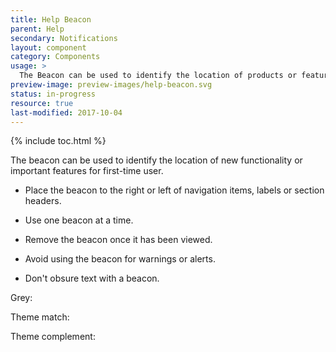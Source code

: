 ```yaml
---
title: Help Beacon
parent: Help
secondary: Notifications
layout: component
category: Components
usage: >
  The Beacon can be used to identify the location of products or features in the control panel. It can also be used to indicate advanced functionality to existing features
preview-image: preview-images/help-beacon.svg
status: in-progress
resource: true
last-modified: 2017-10-04
---
```


{% include toc.html %}

The beacon can be used to identify the location of new functionality or
important features for first-time user.

-   Place the beacon to the right or left of navigation items, labels or
    section headers.

-   Use one beacon at a time.

-   Remove the beacon once it has been viewed.

-   Avoid using the beacon for warnings or alerts.

-   Don't obsure text with a beacon.

<div class="ws-beacons">
  <div class="ws-beacon-con">
    <p>Grey:</p>
    <div class="ds-beacon-con"><span class="ds-beacon ds-tooltip-source temp-beacon" title="<h3 class='ds-tooltip-h3'>New Feature Title</h3><p class='ds-tooltip-p'>A very short explanation of the new feature and something about what it does.</p><div class='ds-btn-group-tooltip'><button class='ds-btn-sm ds-tooltip-btn' onclick='removeTooltips()' type='button'>Learn More</button><button class='ds-btn-sm-sec ds-tooltip-btn' onclick='removeTooltips()' type='button'>Cancel</button></div>"></span></div>
  </div>
  <div class="ws-beacon-con">
    <p>Theme match:</p>
    <div class="ds-beacon-con"><span class="ds-beacon-cyan ds-tooltip-source temp-beacon" title="<h3 class='ds-tooltip-h3'>New Feature Title</h3><p class='ds-tooltip-p'>A very short explanation of the new feature and something about what it does.</p><div class='ds-btn-group-tooltip'><button class='ds-btn-sm ds-tooltip-btn' onclick='removeTooltips()' type='button'>Learn More</button><button class='ds-btn-sm-sec ds-tooltip-btn' onclick='removeTooltips()' type='button'>Cancel</button></div>"></div>
  </div>
  <div class="ws-beacon-con">
    <p>Theme complement:</p>
    <div class="ds-beacon-con"><span class="ds-beacon-orange ds-tooltip-source temp-beacon" title="<h3 class='ds-tooltip-h3'>New Feature Title</h3><p class='ds-tooltip-p'>A very short explanation of the new feature and something about what it does.</p><div class='ds-btn-group-tooltip'><button class='ds-btn-sm ds-tooltip-btn' onclick='removeTooltips()' type='button'>Learn More</button><button class='ds-btn-sm-sec ds-tooltip-btn' onclick='removeTooltips()' type='button'>Cancel</button></div>"></div>
  </div>
</div>
